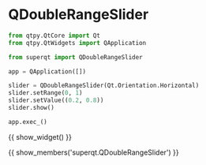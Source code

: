 # QDoubleRangeSlider

```python
from qtpy.QtCore import Qt
from qtpy.QtWidgets import QApplication

from superqt import QDoubleRangeSlider

app = QApplication([])

slider = QDoubleRangeSlider(Qt.Orientation.Horizontal)
slider.setRange(0, 1)
slider.setValue((0.2, 0.8))
slider.show()

app.exec_()
```

{{ show_widget() }}

{{ show_members('superqt.QDoubleRangeSlider') }}

